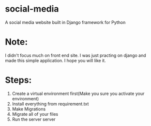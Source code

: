 # social-media
A social media website built in Django framework for Python

# Note:
I didn't focus much on front end site. I was just practing on django and made this simple application. I hope you will like it.

# Steps:
1) Create a virtual environment first(Make you sure you activate your environment)
2) Install everything from requirement.txt
3) Make Migrations 
4) Migrate all of your files 
5) Run the server server

